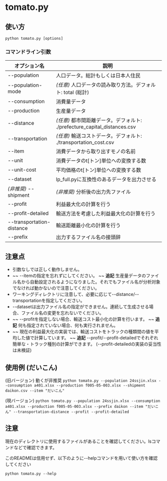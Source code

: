 # tomato.py

## 使い方

`
python tomato.py [options]
`

### コマンドライン引数

| オプション名              | 説明                                                                      |
|---------------------------|---------------------------------------------------------------------------|
| --population              | 人口データ。総計もしくは日本人住民                                        |
| --population-mode         | *(任意)* 人口データの読み取り方法。デフォルト: total (総計)               |
| --consumption             | 消費量データ                                                              |
| --production              | 生産量データ                                                              |
| --distance                | *(任意)* 都市間距離データ。デフォルト: ./prefecture_capital_distances.csv |
| --transportation          | *(任意)* 輸送コストデータ。デフォルト: ./transportation_cost.csv          |
| --item                    | 消費データから取り出すモノの名前                                          |
| --unit                    | 消費データのt\[トン\]単位への変換する数                                   |
| --unit-cost               | 平均価格のt\[トン\]単位への変換する数                                     |
| --dataset                 | lp_full.pyに互換性のあるデータを出力させる                                |
| *(非推奨)* --shipment     | *(非推奨)* 分析後の出力先ファイル                                         |
| --profit                  | 利益最大化の計算を行う                                                    |
| --profit-detailed         | 輸送方法を考慮した利益最大化の計算を行う                                  |
| --transportation-distance | 輸送距離最小化の計算を行う                                                |
| --prefix                  | 出力するファイル名の接頭辞                                                |

## 注意点

* 引数なしでは正しく動作しません。
* ~~ --itemの指定を忘れずにしてください。 ~~ **追記** 生産量データのファイル名から自動設定されるようになりました。それでもファイル名が分析対象でなければ動かないので注意してください。
* ワーキングディレクトリに注意して、必要に応じて--distance/--transportationを指定してください。
* --datasetは出力ファイル名の指定ができません。連続して生成させる場合、ファイル名の変更を忘れないでください。
* ~~ --profitを指定しない場合、輸送コスト最小化の計算を行います。 ~~ **追記** 何も指定されていない場合、何も実行されません。
* ~~ 現在の利益最大化の実装では、輸送コストをトラックの種類間の値を平均した値で計算しています。 ~~ **追記** --profit/--profit-detailedでそれぞれ簡単な・トラック種別の計算ができます。 (--profit-detailedの実装の妥当性は未検証)

## 使用例 (だいこん)

(旧バージョン) 動くが非推奨
`
python tomato.py --population 24ssjin.xlsx --consumption a401.xlsx --production f005-05-003.xlsx --shipment daikon.csv --item "だいこん"
`

(現バージョン)
`
python tomato.py --population 24ssjin.xlsx --consumption a401.xlsx --production f005-05-003.xlsx --prefix daikon --item "だいこん" --transportation-distance --profit --profit-detailed
`

## 注意

現在のディレクトリに使用するファイルがあることを確認してください。lsコマンドなどで確認できます。

このREADMEは信用せず、以下のように--helpコマンドを用いて使い方を確認してください

`
python tomato.py --help
`

